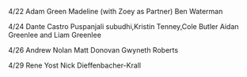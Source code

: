 4/22
Adam Green
Madeline (with Zoey as Partner)
Ben Waterman

4/24
Dante Castro
Puspanjali subudhi,Kristin Tenney,Cole Butler
Aidan Greenlee and Liam Greenlee

4/26 
Andrew Nolan
Matt Donovan
Gwyneth Roberts

4/29
Rene Yost
Nick Dieffenbacher-Krall
